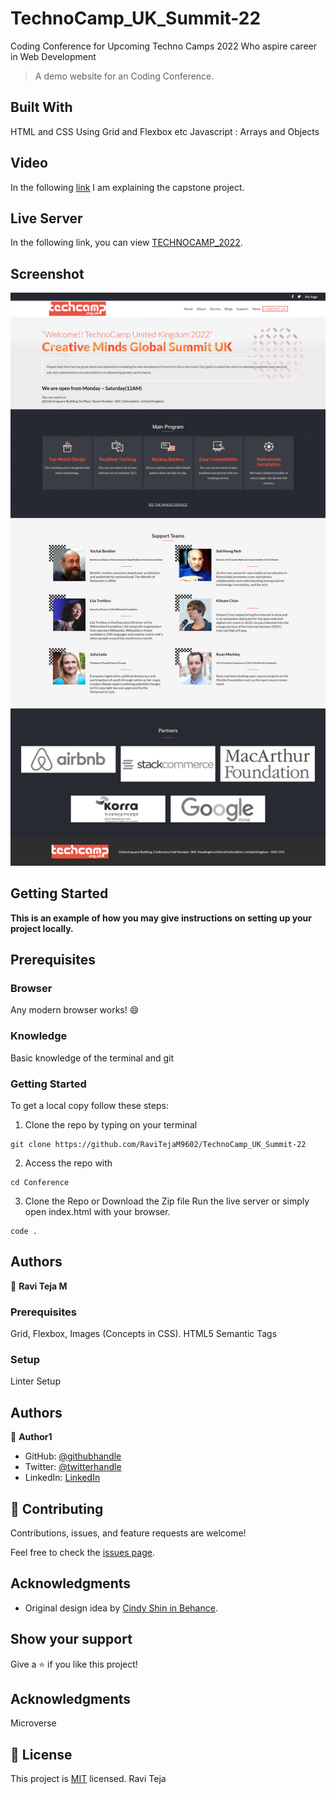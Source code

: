# TechnoCamp_UK_Summit-22
Coding Conference for Upcoming Techno Camps 2022 Who aspire career in Web Development

> A demo website for an Coding Conference.

## Built With

HTML and CSS
Using Grid and Flexbox etc
Javascript : Arrays and Objects

## Video

In the following [link](https://www.loom.com/share/9a3d0e9a85824159bb2d36e7e54c2c63) I am explaining the capstone project.


## Live Server

In the following link, you can view [TECHNOCAMP_2022](https://ravitejam9602.github.io/TechnoCamp_UK_Summit-22/).

## Screenshot

![screenshot_datstar](./Images/Project_Screenshot/TechnoCamp2022.png)


## Getting Started

**This is an example of how you may give instructions on setting up your project locally.**
## Prerequisites

### Browser

Any modern browser works! :smile:


### Knowledge

Basic knowledge of the terminal and git


### Getting Started

To get a local copy follow these steps:

1. Clone the repo by typing on your terminal

```
git clone https://github.com/RaviTejaM9602/TechnoCamp_UK_Summit-22
```

2. Access the repo with

```
cd Conference
```

3. Clone the Repo or Download the Zip file
Run the live server or simply open index.html with your browser.

```
code .
```


## Authors

👤 **Ravi Teja M**

### Prerequisites
Grid, Flexbox, Images (Concepts in CSS).
HTML5 Semantic Tags

### Setup
Linter Setup

## Authors

👤 **Author1**

- GitHub: [@githubhandle](https://github.com/RaviTejaM9602/Portfolio)
- Twitter: [@twitterhandle](https://twitter.com/RaviTejaMekala1)
- LinkedIn: [LinkedIn](https://www.linkedin.com/in/ravi-teja-8499a31b9/)

## 🤝 Contributing

Contributions, issues, and feature requests are welcome!

Feel free to check the [issues page](../../issues/).

## Acknowledgments

- Original design idea by [Cindy Shin in Behance](https://www.behance.net/adagio07).

## Show your support

Give a ⭐️ if you like this project!

## Acknowledgments

Microverse

## 📝 License

This project is [MIT](./MIT.md) licensed.
Ravi Teja
